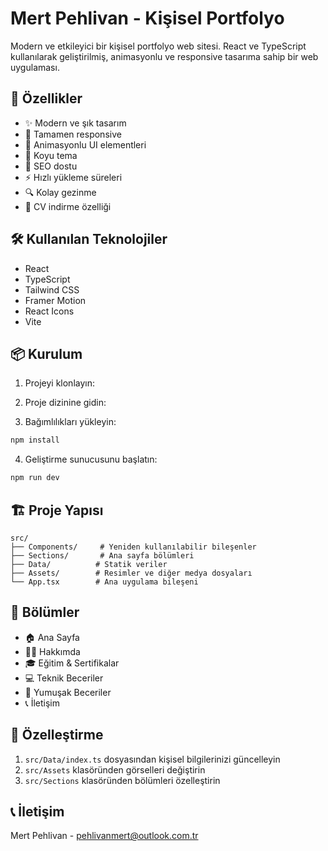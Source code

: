 # Mert Pehlivan - Kişisel Portfolyo

Modern ve etkileyici bir kişisel portfolyo web sitesi. React ve TypeScript kullanılarak geliştirilmiş, animasyonlu ve responsive tasarıma sahip bir web uygulaması.

## 🚀 Özellikler

- ✨ Modern ve şık tasarım
- 📱 Tamamen responsive
- 🎨 Animasyonlu UI elementleri
- 🌙 Koyu tema
- 🎯 SEO dostu
- ⚡ Hızlı yükleme süreleri
- 🔍 Kolay gezinme
- 📄 CV indirme özelliği

## 🛠️ Kullanılan Teknolojiler

- React
- TypeScript
- Tailwind CSS
- Framer Motion
- React Icons
- Vite

## 📦 Kurulum

1. Projeyi klonlayın:

2. Proje dizinine gidin:


3. Bağımlılıkları yükleyin:
```bash
npm install
```

4. Geliştirme sunucusunu başlatın:
```bash
npm run dev
```

## 🏗️ Proje Yapısı

```
src/
├── Components/     # Yeniden kullanılabilir bileşenler
├── Sections/       # Ana sayfa bölümleri
├── Data/          # Statik veriler
├── Assets/        # Resimler ve diğer medya dosyaları
└── App.tsx        # Ana uygulama bileşeni
```

## 📝 Bölümler

- 🏠 Ana Sayfa
- 👨‍💻 Hakkımda
- 🎓 Eğitim & Sertifikalar
- 💻 Teknik Beceriler
- 🤝 Yumuşak Beceriler
- 📞 İletişim

## 🔧 Özelleştirme

1. `src/Data/index.ts` dosyasından kişisel bilgilerinizi güncelleyin
2. `src/Assets` klasöründen görselleri değiştirin
3. `src/Sections` klasöründen bölümleri özelleştirin


## 📞 İletişim

Mert Pehlivan - [pehlivanmert@outlook.com.tr](mailto:pehlivanmert@outlook.com.tr)
